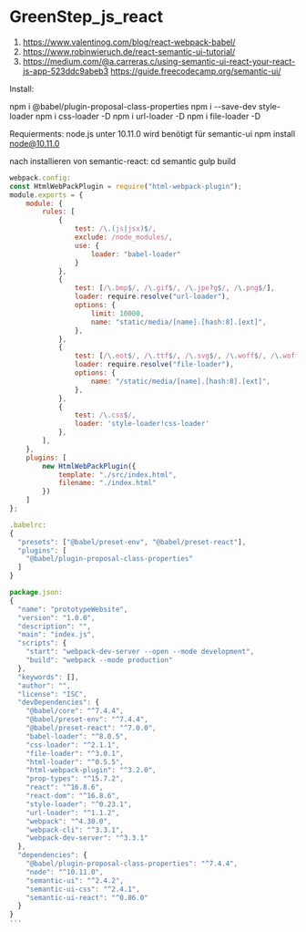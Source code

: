 # GreenStep_js_react
1. https://www.valentinog.com/blog/react-webpack-babel/
2. https://www.robinwieruch.de/react-semantic-ui-tutorial/
3. https://medium.com/@a.carreras.c/using-semantic-ui-react-your-react-js-app-523ddc9abeb3
https://guide.freecodecamp.org/semantic-ui/


Install:

npm i @babel/plugin-proposal-class-properties
npm i --save-dev style-loader
npm i css-loader -D
npm i url-loader -D
npm i file-loader -D


Requierments:
node.js unter 10.11.0 wird benötigt für semantic-ui
npm install node@10.11.0

nach installieren von semantic-react:
cd semantic
gulp build

```javascript
webpack.config:
const HtmlWebPackPlugin = require("html-webpack-plugin");
module.exports = {
    module: {
        rules: [
            {
                test: /\.(js|jsx)$/,
                exclude: /node_modules/,
                use: {
                    loader: "babel-loader"
                }
            },
            {
                test: [/\.bmp$/, /\.gif$/, /\.jpe?g$/, /\.png$/],
                loader: require.resolve("url-loader"),
                options: {
                    limit: 10000,
                    name: "static/media/[name].[hash:8].[ext]",
                },
            },
            {
                test: [/\.eot$/, /\.ttf$/, /\.svg$/, /\.woff$/, /\.woff2$/],
                loader: require.resolve("file-loader"),
                options: {
                    name: "/static/media/[name].[hash:8].[ext]",
                },
            },
            {
                test: /\.css$/,
                loader: 'style-loader!css-loader'
            },
        ],
    },
    plugins: [
        new HtmlWebPackPlugin({
            template: "./src/index.html",
            filename: "./index.html"
        })
    ]
};

.babelrc:
{
  "presets": ["@babel/preset-env", "@babel/preset-react"],
  "plugins": [
    "@babel/plugin-proposal-class-properties"
  ]
}

package.json:
{
  "name": "prototypeWebsite",
  "version": "1.0.0",
  "description": "",
  "main": "index.js",
  "scripts": {
    "start": "webpack-dev-server --open --mode development",
    "build": "webpack --mode production"
  },
  "keywords": [],
  "author": "",
  "license": "ISC",
  "devDependencies": {
    "@babel/core": "^7.4.4",
    "@babel/preset-env": "^7.4.4",
    "@babel/preset-react": "^7.0.0",
    "babel-loader": "^8.0.5",
    "css-loader": "^2.1.1",
    "file-loader": "^3.0.1",
    "html-loader": "^0.5.5",
    "html-webpack-plugin": "^3.2.0",
    "prop-types": "^15.7.2",
    "react": "^16.8.6",
    "react-dom": "^16.8.6",
    "style-loader": "^0.23.1",
    "url-loader": "^1.1.2",
    "webpack": "^4.30.0",
    "webpack-cli": "^3.3.1",
    "webpack-dev-server": "^3.3.1"
  },
  "dependencies": {
    "@babel/plugin-proposal-class-properties": "^7.4.4",
    "node": "^10.11.0",
    "semantic-ui": "^2.4.2",
    "semantic-ui-css": "^2.4.1",
    "semantic-ui-react": "^0.86.0"
  }
}
'''

